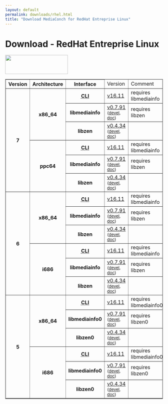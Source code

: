 ```yaml
---
layout: default
permalink: downloads/rhel.html
title: "Download MediaConch for RedHat Entreprise Linux"
---
```


# Download - RedHat Entreprise Linux

<img src="/MediaConch/images/RedHat.png" width="200" height="61"><br />

<table border="1">
<thead>
<tr class="table-header">
    <th>Version</th>
    <th>Architecture</th>
    <th>Interface</th>
    <td>Version</td>
    <td>Comment</td>
</tr>
</thead>
<tbody>

<tr>
    <th rowspan="6" id="7">7</th>
    <th rowspan="3" id="7.x86_64">x86_64</th>
    <th><abbr title="Command Line Interface">CLI</abbr></th>
    <td><a href="//mediaarea.net/download/binary/mediaconch/16.11/mediaconch-16.11.x86_64.RHEL_7.rpm">v16.11</a></td>
    <td>requires libmediainfo</td>
</tr>
<tr>
    <th>libmediainfo</th>
    <td><a href="//mediaarea.net/download/binary/libmediainfo0/0.7.91/libmediainfo-0.7.91.x86_64.RHEL_7.rpm">v0.7.91</a> <small>(<a href="//mediaarea.net/download/binary/libmediainfo0/0.7.91/libmediainfo-devel-0.7.91.x86_64.RHEL_7.rpm">devel</a>, <a href="//mediaarea.net/download/binary/libmediainfo0/0.7.91/libmediainfo-doc-0.7.91.x86_64.RHEL_7.rpm">doc</a>)</small></td>
    <td>requires libzen</td>
</tr>
<tr>
    <th>libzen</th>
    <td><a href="//mediaarea.net/download/binary/libzen0/0.4.34/libzen-0.4.34.x86_64.RHEL_7.rpm">v0.4.34</a> <small>(<a href="//mediaarea.net/download/binary/libzen0/0.4.34/libzen-devel-0.4.34.x86_64.RHEL_7.rpm">devel</a>, <a href="//mediaarea.net/download/binary/libzen0/0.4.34/libzen-doc-0.4.34.x86_64.RHEL_7.rpm">doc</a>)</small></td>
    <td>&nbsp;</td>
</tr>
<tr>
    <th rowspan="3" id="7.ppc64">ppc64</th>
    <th><abbr title="Command Line Interface">CLI</abbr></th>
    <td><a href="//mediaarea.net/download/binary/mediaconch/16.11/mediaconch-16.11.ppc64.RHEL_7.rpm">v16.11</a></td>
    <td>requires libmediainfo</td>
</tr>
<tr>
    <th>libmediainfo</th>
    <td><a href="//mediaarea.net/download/binary/libmediainfo0/0.7.91/libmediainfo-0.7.91.ppc64.RHEL_7.rpm">v0.7.91</a> <small>(<a href="//mediaarea.net/download/binary/libmediainfo0/0.7.91/libmediainfo-devel-0.7.91.ppc64.RHEL_7.rpm">devel</a>, <a href="//mediaarea.net/download/binary/libmediainfo0/0.7.91/libmediainfo-doc-0.7.91.ppc64.RHEL_7.rpm">doc</a>)</small></td>
    <td>requires libzen</td>
</tr>
<tr>
    <th>libzen</th>
    <td><a href="//mediaarea.net/download/binary/libzen0/0.4.34/libzen-0.4.34.ppc64.RHEL_7.rpm">v0.4.34</a> <small>(<a href="//mediaarea.net/download/binary/libzen0/0.4.34/libzen-devel-0.4.34.ppc64.RHEL_7.rpm">devel</a>, <a href="//mediaarea.net/download/binary/libzen0/0.4.34/libzen-doc-0.4.34.ppc64.RHEL_7.rpm">doc</a>)</small></td>
    <td>&nbsp;</td>
</tr>
<tr>
    <th rowspan="6" id="6">6</th>
    <th rowspan="3" id="6.x86_64">x86_64</th>
    <th><abbr title="Command Line Interface">CLI</abbr></th>
    <td><a href="//mediaarea.net/download/binary/mediaconch/16.11/mediaconch-16.11.x86_64.RHEL_6.rpm">v16.11</a></td>
    <td>requires libmediainfo</td>
</tr>
<tr>
    <th>libmediainfo</th>
    <td><a href="//mediaarea.net/download/binary/libmediainfo0/0.7.91/libmediainfo-0.7.91.x86_64.RHEL_6.rpm">v0.7.91</a> <small>(<a href="//mediaarea.net/download/binary/libmediainfo0/0.7.91/libmediainfo-devel-0.7.91.x86_64.RHEL_6.rpm">devel</a>, <a href="//mediaarea.net/download/binary/libmediainfo0/0.7.91/libmediainfo-doc-0.7.91.x86_64.RHEL_6.rpm">doc</a>)</small></td>
    <td>requires libzen</td>
</tr>
<tr>
    <th>libzen</th>
    <td><a href="//mediaarea.net/download/binary/libzen0/0.4.34/libzen-0.4.34.x86_64.RHEL_6.rpm">v0.4.34</a> <small>(<a href="//mediaarea.net/download/binary/libzen0/0.4.34/libzen-devel-0.4.34.x86_64.RHEL_6.rpm">devel</a>, <a href="//mediaarea.net/download/binary/libzen0/0.4.34/libzen-doc-0.4.34.x86_64.RHEL_6.rpm">doc</a>)</small></td>
    <td>&nbsp;</td>
</tr>
<tr>
    <th rowspan="3" id="6.i686">i686</th>
    <th><abbr title="Command Line Interface">CLI</abbr></th>
    <td><a href="//mediaarea.net/download/binary/mediaconch/16.11/mediaconch-16.11.i686.RHEL_6.rpm">v16.11</a></td>
    <td>requires libmediainfo</td>
</tr>
<tr>
    <th>libmediainfo</th>
    <td><a href="//mediaarea.net/download/binary/libmediainfo0/0.7.91/libmediainfo-0.7.91.i686.RHEL_6.rpm">v0.7.91</a> <small>(<a href="//mediaarea.net/download/binary/libmediainfo0/0.7.91/libmediainfo-devel-0.7.91.i686.RHEL_6.rpm">devel</a>, <a href="//mediaarea.net/download/binary/libmediainfo0/0.7.91/libmediainfo-doc-0.7.91.i686.RHEL_6.rpm">doc</a>)</small></td>
    <td>requires libzen</td>
</tr>
<tr>
    <th>libzen</th>
    <td><a href="//mediaarea.net/download/binary/libzen0/0.4.34/libzen-0.4.34.i686.RHEL_6.rpm">v0.4.34</a> <small>(<a href="//mediaarea.net/download/binary/libzen0/0.4.34/libzen-devel-0.4.34.i686.RHEL_6.rpm">devel</a>, <a href="//mediaarea.net/download/binary/libzen0/0.4.34/libzen-doc-0.4.34.i686.RHEL_6.rpm">doc</a>)</small></td>
    <td>&nbsp;</td>
</tr>
<tr>
    <th rowspan="6" id="5">5</th>
    <th rowspan="3" id="5.x86_64">x86_64</th>
    <th><abbr title="Command Line Interface">CLI</abbr></th>
    <td><a href="//mediaarea.net/download/binary/mediaconch/16.11/mediaconch-16.11.x86_64.RHEL_5.rpm">v16.11</a></td>
    <td>requires libmediainfo0</td>
</tr>
<tr>
    <th>libmediainfo0</th>
    <td><a href="//mediaarea.net/download/binary/libmediainfo0/0.7.91/libmediainfo0-0.7.91.x86_64.RHEL_5.rpm">v0.7.91</a> <small>(<a href="//mediaarea.net/download/binary/libmediainfo0/0.7.91/libmediainfo-devel-0.7.91.x86_64.RHEL_5.rpm">devel</a>, <a href="//mediaarea.net/download/binary/libmediainfo0/0.7.91/libmediainfo-doc-0.7.91.x86_64.RHEL_5.rpm">doc</a>)</small></td>
    <td>requires libzen0</td>
</tr>
<tr>
    <th>libzen0</th>
    <td><a href="//mediaarea.net/download/binary/libzen0/0.4.34/libzen0-0.4.34.x86_64.RHEL_5.rpm">v0.4.34</a> <small>(<a href="//mediaarea.net/download/binary/libzen0/0.4.34/libzen-devel-0.4.34.x86_64.RHEL_5.rpm">devel</a>, <a href="//mediaarea.net/download/binary/libzen0/0.4.34/libzen-doc-0.4.34.x86_64.RHEL_5.rpm">doc</a>)</small></td>
    <td>&nbsp;</td>
</tr>
<tr>
    <th rowspan="3" id="5.i686">i686</th>
    <th><abbr title="Command Line Interface">CLI</abbr></th>
    <td><a href="//mediaarea.net/download/binary/mediaconch/16.11/mediaconch-16.11.i686.RHEL_5.rpm">v16.11</a></td>
    <td>requires libmediainfo0</td>
</tr>
<tr>
    <th>libmediainfo0</th>
    <td><a href="//mediaarea.net/download/binary/libmediainfo0/0.7.91/libmediainfo0-0.7.91.i686.RHEL_5.rpm">v0.7.91</a> <small>(<a href="//mediaarea.net/download/binary/libmediainfo0/0.7.91/libmediainfo-devel-0.7.91.i686.RHEL_5.rpm">devel</a>, <a href="//mediaarea.net/download/binary/libmediainfo0/0.7.91/libmediainfo-doc-0.7.91.i686.RHEL_5.rpm">doc</a>)</small></td>
    <td>requires libzen0</td>
</tr>
<tr>
    <th>libzen0</th>
    <td><a href="//mediaarea.net/download/binary/libzen0/0.4.34/libzen0-0.4.34.i686.RHEL_5.rpm">v0.4.34</a> <small>(<a href="//mediaarea.net/download/binary/libzen0/0.4.34/libzen-devel-0.4.34.i686.RHEL_5.rpm">devel</a>, <a href="//mediaarea.net/download/binary/libzen0/0.4.34/libzen-doc-0.4.34.i686.RHEL_5.rpm">doc</a>)</small></td>
    <td>&nbsp;</td>
</tr>
</tbody>
</table>
